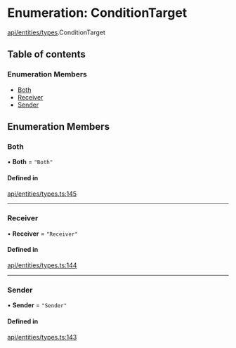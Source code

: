 # Enumeration: ConditionTarget

[api/entities/types](../wiki/api.entities.types).ConditionTarget

## Table of contents

### Enumeration Members

- [Both](../wiki/api.entities.types.ConditionTarget#both)
- [Receiver](../wiki/api.entities.types.ConditionTarget#receiver)
- [Sender](../wiki/api.entities.types.ConditionTarget#sender)

## Enumeration Members

### Both

• **Both** = ``"Both"``

#### Defined in

[api/entities/types.ts:145](https://github.com/PolymeshAssociation/polymesh-sdk/blob/f8a937f04/src/api/entities/types.ts#L145)

___

### Receiver

• **Receiver** = ``"Receiver"``

#### Defined in

[api/entities/types.ts:144](https://github.com/PolymeshAssociation/polymesh-sdk/blob/f8a937f04/src/api/entities/types.ts#L144)

___

### Sender

• **Sender** = ``"Sender"``

#### Defined in

[api/entities/types.ts:143](https://github.com/PolymeshAssociation/polymesh-sdk/blob/f8a937f04/src/api/entities/types.ts#L143)
